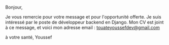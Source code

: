 Bonjour,

Je vous remercie pour votre message et pour l'opportunité offerte. Je suis intéressé par le poste de développeur backend en Django. Mon CV est joint à ce message, et voici mon adresse email : touateyoussefdev@gmail.com

à votre santé,
Youssef